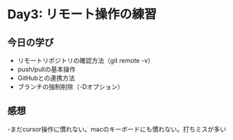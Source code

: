 # Day3: リモート操作の練習

## 今日の学び
- リモートリポジトリの確認方法（git remote -v）
- push/pullの基本操作
- GitHubとの連携方法
- ブランチの強制削除（-Dオプション）

## 感想
-まだcursor操作に慣れない。macのキーボードにも慣れない。打ちミスが多い
